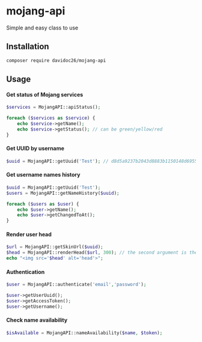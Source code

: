 # mojang-api
Simple and easy class to use

## Installation
```bash
composer require davidoc26/mojang-api
```

## Usage

#### Get status of Mojang services
```php
$services = MojangAPI::apiStatus();

foreach ($services as $service) {
    echo $service->getName();
    echo $service->getStatus(); // can be green/yellow/red
}
```

#### Get UUID by username
```php
$uuid = MojangAPI::getUuid('Test'); // d8d5a9237b2043d8883b1150148d6955
```

#### Get username names history
```php
$uuid = MojangAPI::getUuid('Test');
$users = MojangAPI::getNameHistory($uuid);

foreach ($users as $user) {
    echo $user->getName();
    echo $user->getChangedToAt();
}
```

#### Render user head
```php
$url = MojangAPI::getSkinUrl($uuid);
$head = MojangAPI::renderHead($url, 300); // the second argument is the size of head
echo "<img src='$head' alt='head'>";
```
#### Authentication 

```php
$user = MojangAPI::authenticate('email','password');

$user->getUserUuid();
$user->getAccessToken();
$user->getUsername();
```
#### Check name availability
```php
$isAvailable = MojangAPI::nameAvailability($name, $token);
```
